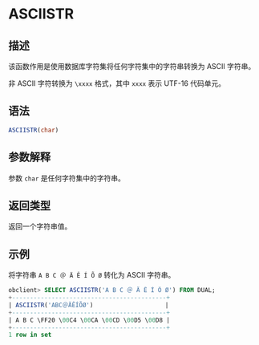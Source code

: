 ASCIISTR 
=============================



描述 
-----------------------

该函数作用是使用数据库字符集将任何字符集中的字符串转换为 ASCII 字符串。

非 ASCII 字符转换为 `\xxxx` 格式，其中 `xxxx` 表示 UTF-16 代码单元。

语法 
-----------------------

```sql
ASCIISTR(char)
```



参数解释 
-------------------------

参数 `char` 是任何字符集中的字符串。

返回类型 
-------------------------

返回一个字符串值。

示例 
-----------------------

将字符串 `A B C ＠ Ä Ê Í Õ Ø` 转化为 ASCII 字符串。

```sql
obclient> SELECT ASCIISTR('A B C ＠ Ä Ê Í Õ Ø') FROM DUAL;
+-------------------------------------------+
| ASCIISTR('ABC＠ÄÊÍÕØ')                    |
+-------------------------------------------+
| A B C \FF20 \00C4 \00CA \00CD \00D5 \00D8 |
+-------------------------------------------+
1 row in set
```


